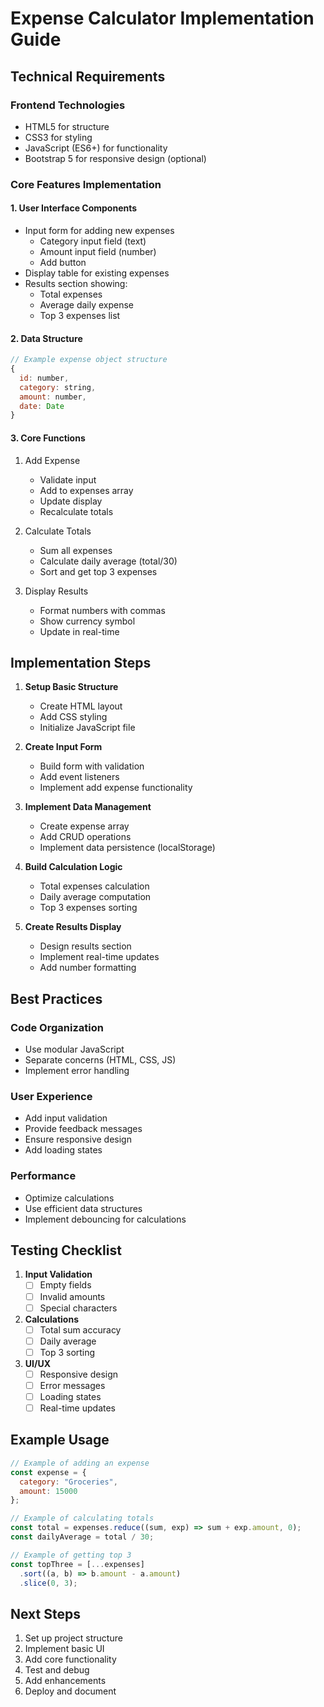# Expense Calculator Implementation Guide

## Technical Requirements

### Frontend Technologies

- HTML5 for structure
- CSS3 for styling
- JavaScript (ES6+) for functionality
- Bootstrap 5 for responsive design (optional)

### Core Features Implementation

#### 1. User Interface Components

- Input form for adding new expenses
  - Category input field (text)
  - Amount input field (number)
  - Add button
- Display table for existing expenses
- Results section showing:
  - Total expenses
  - Average daily expense
  - Top 3 expenses list

#### 2. Data Structure

```javascript
// Example expense object structure
{
  id: number,
  category: string,
  amount: number,
  date: Date
}
```

#### 3. Core Functions

1. Add Expense
   - Validate input
   - Add to expenses array
   - Update display
   - Recalculate totals

2. Calculate Totals
   - Sum all expenses
   - Calculate daily average (total/30)
   - Sort and get top 3 expenses

3. Display Results
   - Format numbers with commas
   - Show currency symbol
   - Update in real-time

## Implementation Steps

1. **Setup Basic Structure**
   - Create HTML layout
   - Add CSS styling
   - Initialize JavaScript file

2. **Create Input Form**
   - Build form with validation
   - Add event listeners
   - Implement add expense functionality

3. **Implement Data Management**
   - Create expense array
   - Add CRUD operations
   - Implement data persistence (localStorage)

4. **Build Calculation Logic**
   - Total expenses calculation
   - Daily average computation
   - Top 3 expenses sorting

5. **Create Results Display**
   - Design results section
   - Implement real-time updates
   - Add number formatting

## Best Practices

### Code Organization

- Use modular JavaScript
- Separate concerns (HTML, CSS, JS)
- Implement error handling

### User Experience

- Add input validation
- Provide feedback messages
- Ensure responsive design
- Add loading states

### Performance

- Optimize calculations
- Use efficient data structures
- Implement debouncing for calculations

## Testing Checklist

1. **Input Validation**
   - [ ] Empty fields
   - [ ] Invalid amounts
   - [ ] Special characters

2. **Calculations**
   - [ ] Total sum accuracy
   - [ ] Daily average
   - [ ] Top 3 sorting

3. **UI/UX**
   - [ ] Responsive design
   - [ ] Error messages
   - [ ] Loading states
   - [ ] Real-time updates

## Example Usage

```javascript
// Example of adding an expense
const expense = {
  category: "Groceries",
  amount: 15000
};

// Example of calculating totals
const total = expenses.reduce((sum, exp) => sum + exp.amount, 0);
const dailyAverage = total / 30;

// Example of getting top 3
const topThree = [...expenses]
  .sort((a, b) => b.amount - a.amount)
  .slice(0, 3);
```

## Next Steps

1. Set up project structure
2. Implement basic UI
3. Add core functionality
4. Test and debug
5. Add enhancements
6. Deploy and document
